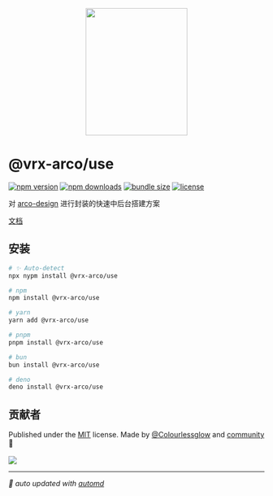 <p align="center">
<img src="https://vrx-arco.github.io/arco-design-pro/favicon.svg" width="200" height="250">
</p>

# @vrx-arco/use

<!-- automd:badges color="orange" license licenseBranch  bundlephobia packagephobia -->

[![npm version](https://img.shields.io/npm/v/@vrx-arco/use?color=orange)](https://npmjs.com/package/@vrx-arco/use)
[![npm downloads](https://img.shields.io/npm/dm/@vrx-arco/use?color=orange)](https://npm.chart.dev/@vrx-arco/use)
[![bundle size](https://img.shields.io/bundlephobia/minzip/@vrx-arco/use?color=orange)](https://bundlephobia.com/package/@vrx-arco/use)
[![license](https://img.shields.io/github/license/vrx-arco/arco-design-pro?color=orange)](https://github.com/vrx-arco/arco-design-pro/blob/true/LICENSE)

<!-- /automd -->

对 [arco-design](https://arco.design/) 进行封装的快速中后台搭建方案

[文档](https://vrx-arco.github.io/arco-design-pro/)

## 安装

<!-- automd:pm-install -->

```sh
# ✨ Auto-detect
npx nypm install @vrx-arco/use

# npm
npm install @vrx-arco/use

# yarn
yarn add @vrx-arco/use

# pnpm
pnpm install @vrx-arco/use

# bun
bun install @vrx-arco/use

# deno
deno install @vrx-arco/use
```

<!-- /automd -->

## 贡献者
<!-- automd:contributors author="Colourlessglow" license="MIT" -->

Published under the [MIT](https://github.com/vrx-arco/arco-design-pro/blob/main/LICENSE) license.
Made by [@Colourlessglow](https://github.com/Colourlessglow) and [community](https://github.com/vrx-arco/arco-design-pro/graphs/contributors) 💛
<br><br>
<a href="https://github.com/vrx-arco/arco-design-pro/graphs/contributors">
<img src="https://contrib.rocks/image?repo=vrx-arco/arco-design-pro" />
</a>

<!-- /automd -->

<!-- automd:with-automd -->

---

_🤖 auto updated with [automd](https://automd.unjs.io)_

<!-- /automd -->
